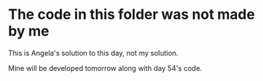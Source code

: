 # The code in this folder was not made by me

This is Angela's solution to this day, not my solution.

Mine will be developed tomorrow along with day 54's code.
